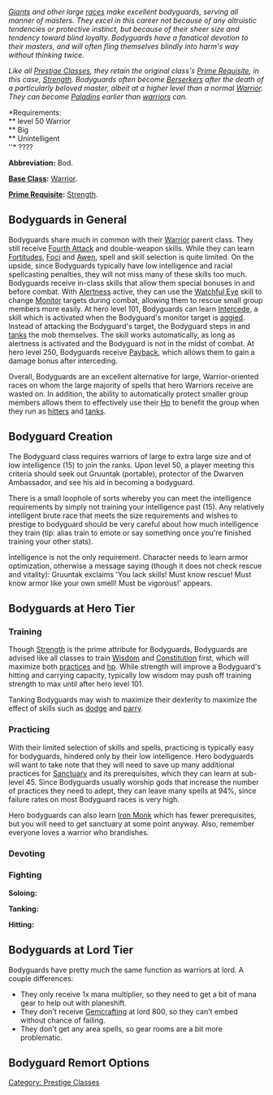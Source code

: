 *[Giants](Giants "wikilink") and other large
[races](:Category:_Races "wikilink") make excellent bodyguards, serving
all manner of masters. They excel in this career not because of any
altruistic tendencies or protective instinct, but because of their sheer
size and tendency toward blind loyalty. Bodyguards have a fanatical
devotion to their masters, and will often fling themselves blindly into
harm's way without thinking twice.*

*Like all [Prestige Classes](:Category:_Prestige_Classes "wikilink"),
they retain the original class's [Prime
Requisite](Prime_Requisite "wikilink"), in this case,
[Strength](Strength "wikilink"). Bodyguards often become
[Berserkers](:Category:_Berserkers "wikilink") after the death of a
particularly beloved master, albeit at a higher level than a normal
[Warrior](:Category:_Warriors "wikilink"). They can become
[Paladins](:Category:_Paladins "wikilink") earlier than
[warriors](:Category:_Warriors "wikilink") can.*

*Requirements:  
*\* level 50 Warrior  
*\* Big  
*\* Unintelligent  
''\* ????

**Abbreviation:** Bod.

**[Base Class](:Category:_Core_Classes "wikilink"):**
[Warrior](:Category:_Warriors "wikilink").

**[Prime Requisite](Prime_Requisite "wikilink"):**
[Strength](Strength "wikilink").

## Bodyguards in General

Bodyguards share much in common with their
[Warrior](:Category:_Warriors "wikilink") parent class. They still
receive [Fourth Attack](Fourth_Attack "wikilink") and double-weapon
skills. While they can learn [Fortitudes](Fortitudes "wikilink"),
[Foci](Foci "wikilink") and [Awen](Awen "wikilink"), spell and skill
selection is quite limited. On the upside, since Bodyguards typically
have low intelligence and racial spellcasting penalties, they will not
miss many of these skills too much.  
Bodyguards receive in-class skills that allow them special bonuses in
and before combat. With [Alertness](Alertness "wikilink") active, they
can use the [Watchful Eye](Watchful_Eye "wikilink") skill to change
[Monitor](Monitor "wikilink") targets during combat, allowing them to
rescue small group members more easily. At hero level 101, Bodyguards
can learn [Intercede](Intercede "wikilink"), a skill which is activated
when the Bodyguard's monitor target is [aggied](Aggressive "wikilink").
Instead of attacking the Bodyguard's target, the Bodyguard steps in and
[tanks](Tank "wikilink") the mob themselves. The skill works
automatically, as long as alertness is activated and the Bodyguard is
not in the midst of combat. At hero level 250, Bodyguards receive
[Payback](Payback "wikilink"), which allows them to gain a damage bonus
after interceding.

Overall, Bodyguards are an excellent alternative for large,
Warrior-oriented races on whom the large majority of spells that hero
Warriors receive are wasted on. In addition, the ability to
automatically protect smaller group members allows them to effectively
use their [Hp](Hit_Points "wikilink") to benefit the group when they run
as [hitters](Hitter "wikilink") and [tanks](Tank "wikilink").

## Bodyguard Creation

The Bodyguard class requires warriors of large to extra large size and
of low intelligence (15) to join the ranks. Upon level 50, a player
meeting this criteria should seek out Gruuntak (portable), protector of
the Dwarven Ambassador, and see his aid in becoming a bodyguard.

There is a small loophole of sorts whereby you can meet the intelligence
requirements by simply not training your intelligence past (15). Any
relatively intelligent brute race that meets the size requirements and
wishes to prestige to bodyguard should be very careful about how much
intelligence they train (tip: alias train to emote or say something once
you're finished training your other stats).

Intelligence is not the only requirement. Character needs to learn armor
optimization, otherwise a message saying (though it does not check
rescue and vitality): Gruuntak exclaims 'You lack skills! Must know
rescue! Must know armor like your own smell! Must be vigorous!' appears.

## Bodyguards at Hero Tier

### Training

Though [Strength](Strength "wikilink") is the prime attribute for
Bodyguards, Bodyguards are advised like all classes to train
[Wisdom](Wisdom "wikilink") and [Constitution](Constitution "wikilink")
first, which will maximize both [practices](Practice "wikilink") and
[hp](Hit_Points "wikilink"). While strength will improve a Bodyguard's
hitting and carrying capacity, typically low wisdom may push off
training strength to max until after hero level 101.

Tanking Bodyguards may wish to maximize their dexterity to maximize the
effect of skills such as [dodge](dodge "wikilink") and
[parry](parry "wikilink").

### Practicing

With their limited selection of skills and spells, practicing is
typically easy for bodyguards, hindered only by their low intelligence.
Hero bodyguards will want to take note that they will need to save up
many additional practices for [Sanctuary](Sanctuary "wikilink") and its
prerequisites, which they can learn at sub-level 45. Since Bodyguards
usually worship gods that increase the number of practices they need to
adept, they can leave many spells at 94%, since failure rates on most
Bodyguard races is very high.

Hero bodyguards can also learn [Iron Monk](Iron_Monk "wikilink") which
has fewer prerequisites, but you will need to get sanctuary at some
point anyway. Also, remember everyone loves a warrior who brandishes.

### Devoting

### Fighting

**Soloing:**

**Tanking:**

**Hitting:**

## Bodyguards at Lord Tier

Bodyguards have pretty much the same function as warriors at lord. A
couple differences:

-   They only receive 1x mana multiplier, so they need to get a bit of
    mana gear to help out with planeshift.
-   They don't receive [Gemcrafting](Gemcrafting "wikilink") at lord
    800, so they can't embed without chance of failing.
-   They don't get any area spells, so gear rooms are a bit more
    problematic.

## Bodyguard Remort Options

[Category: Prestige Classes](Category:_Prestige_Classes "wikilink")
